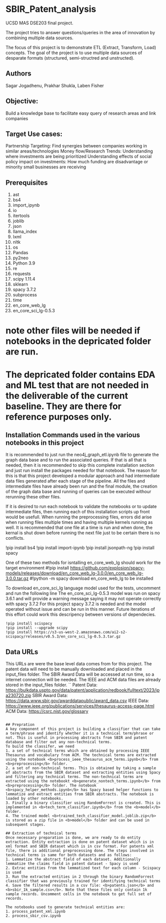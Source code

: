# SBIR_Patent_analysis
UCSD MAS DSE203 final project.

The project tries to answer questions/queries in the area of innovation by combining multiple data sources.

The focus of this project is to demonstrate ETL (Extract, Transform, Load) concepts. The goal of the project is to use multiple data sources of desparate formats (structured, semi-structred and unstructed). 

## Authors
Sagar Jogadhenu, Prakhar Shukla, Laben Fisher

## Objective: 
Build a knowledge base to facilitate easy query of research areas and link companies

##  Target Use cases: 
Partnership Targeting: Find synergies between companies working in similar areas/technologies
Money flow/Research Trends: Understanding where investments are being prioritized
Understanding effects of social policy impact on investments: How much funding are disadvantage or minority small businesses are receiving

## Prerequisites
1.  ast
2.  bs4
3.  import_ipynb
4.  io
5.  itertools
6.  joblib
7.  json
8.  llama_index
9.  lxml
10. nltk
11. os
12. Pandas
13. py2neo
14. Python 3.9
15. re
16. requests
17. scipy 1.11.4
18. sklearn
19. spacy 3.7.2
20. subprocess
21. time
22. en_core_web_lg
23. en_core_sci_lg-0.5.3


# note other files will be needed if notebooks in the depricated folder are run. 
# The depricated folder contains EDA and ML test that are not needed in the deliverable of the current baseline. They are there for reference purposes only.

## Installation Commands used in the various notebooks in this project
It is recommended to just run the neo4j_graph_etl.ipynb file to generate the graph data base and to run the associated queries. If that is all that is needed, 
then it is recommended to skip this complete installation section and just run install the packages needed for that notebook. The reason for this is that this 
project developed a modular approach and had intermediate data files generated after each stage of the pipeline. All the files and intermediate files have already 
been run and the final module, the creation of the graph data base and running of queries can be executed withour rerunning these other files. 

If it is desired to run each notebook to validate the notebooks or to update intermediate files, then running each of this installation scripts up front would 
be usefull. When running the preprocessing files, errors did arise when running files multiple times and having multiple kernels running as well. It is recommended that one file at a time is run and when done, the kernal is shut down before running the next file just to be certain there is no conflicts. 

!pip install bs4
!pip install import-ipynb 
!pip install jsonpath-ng
!pip install spacy

One of these two methods for isntalling en_core_web_lg should work for the target environment
#!pip install https://github.com/explosion/spacy-models/releases/download/en_core_web_lg-3.0.0/en_core_web_lg-3.0.0.tar.gz
#!python -m spacy download en_core_web_lg to be installed

To download en_core_sci_lg language model used for the tests, uncomment and run the following line
The en_core_sci_lg-0.5.3 model was run on spacy 3.6.1 and will provide a warning message saying it may not operate correctly with spacy 3.7.2
For this project spacy 3.7.2 is needed and the model operated without issue and can be run in this manner. 
Future iterations of this effort could work this descripency between versions of dependecies.
```
!pip install scispacy
!pip install --upgrade scipy
!pip install https://s3-us-west-2.amazonaws.com/ai2-s2-scispacy/releases/v0.5.3/en_core_sci_lg-0.5.3.tar.gz 
```
    
## Data URLs
This URLs are were the base level data comes from for this project. The patent data will need to be manually downloaded and placed in the input_files folder.
The SBIR Award Data will be accessed at run time, so a internet connection will be needed.
The IEEE and ACM data files are already stored in the input_files folder.
``
Patent Data: https://bulkdata.uspto.gov/data/patent/application/redbook/fulltext/2023/ipa230720.zip 
SBIR Award Data: https://data.www.sbir.gov/awarddatapublic/award_data.csv
IEEE Data: https://www.ieee.org/publications/services/thesaurus-access-page.html
ACM Data: https://csrc.nist.gov/glossary
```

## Prepration
A key component of this project is building a classifier that can take a term/phrase and identify whether it is a technical term/phrase or not. This is useful in processing abstracts from SBIR and patent database and filter out any non-technical terms.
To build the classifer, we need 
1. a set of technical terms which are obtained by processing IEEE Thesaurus and vocabulary from ACM. The technical terms are extracted using the notebook <b>process_ieee_thesaurus_acm_terms.ipynb</b> from <b>preprocessing</b> folder.
2. a set of non-technical terms. This is obtained by taking a sample of abstracts from the SBIR dataset and extracting entities using Spacy and filtering any technical terms. The non-technical terms are extracted using the notebookt <b>generate_nontech_terms.ipynb</b> from <b>preprocessing</b> folder. The notebook <b>spacy_helper_methods.ipynb</b> has Spacy based helper functions to lemmatize and extract entities from SBIR abstracts. The notebook is loaded by other notebooks. 
3. Finally a binary classifier using RandomForrest is created. This is implemented in <b>tech_term_classifier.ipynb</b> from the <b>model</b> folder.
4. The trained model <b>trained_tech_classifier_model.joblib.zip</b> is stored as a zip file in <b>model</b> folder and can be used in subsequent stages. 

## Extraction of technical terms
Once necessary preparation is done, we are ready to do entity extraction. Entity extraction is done on patent dataset which is in xml format and SBIR dataset which is in csv format. For patents xml file, there is additional preprocessing done. The steps involved in technical terms is same for both datasets and as follows:
1. Lemmatize the abstract field of each dataset. Additionally lemmatize the claims field in patent dataset - Spacy is used
2. Extrac entities from the lemmatized text for each column - Scispacy is used
3. Run the extracted entities in 2 through the binary RandomForrest classifier that was previously trained for identifying technical terms
4. Save the filtered results in a csv file: <b>patents.json</b> and <b>sbir_1k_sample.csv</b>. Note that these files only contain 1k sample records. Uncomment cells in the notebook to get full set of records. 

The notebooks used to generate technical entities are:
1. process_patent_xml.ipynb
2. process_sbir_csv.ipynb
